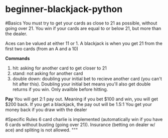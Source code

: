 # beginner-blackjack-python

#Basics
You must try to get your cards as close to 21 as possible, without going over 21. 
You win if your cards are equal to or below 21, but more than the dealer.

Aces can be valued at either 11 or 1.
A blackjack is when you get 21 from the first two cards (from an A and a 10)

**Commands**
1) hit: asking for another card to get closer to 21
2) stand: not asking for another card
3) double down: doubling your initial bet to recieve another card (you can't hit after 
this). Doubling your initial bet means you'll also get double returns if you win. Only
availble before hitting.

**Pay**
You will get 2:1 pay out. Meaning if you bet $100 and win, you will get $200 back.
If you get a blackjack, the pay out will be 1.5:1
You get your money back if you draw with the dealer

#Specific Rules
6 card charlie is implemented (automatically win if you have 6 cards without
busting (going over 21)). Insurance (betting on dealer w/ ace) and spliting is not 
allowed.
"""

